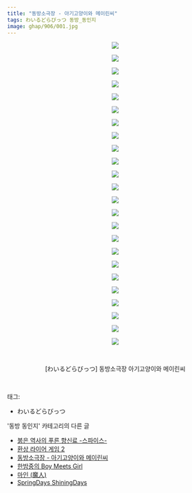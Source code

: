 ```yaml
---
title: "동방소극장 - 아기고양이와 메이린씨"
tags: わいるどらびっつ 동방_동인지
image: ghap/906/001.jpg
---
```

<div class="article">
<p style="text-align: center; clear: none; float: none;"><img src="{{ site.nasurl }}/ghap/906/001.jpg"/></p>
<p style="text-align: center; clear: none; float: none;"><img src="{{ site.nasurl }}/ghap/906/002.jpg"/></p>
<p style="text-align: center; clear: none; float: none;"><img src="{{ site.nasurl }}/ghap/906/003.jpg"/></p>
<p style="text-align: center; clear: none; float: none;"><img src="{{ site.nasurl }}/ghap/906/004.jpg"/></p>
<p style="text-align: center; clear: none; float: none;"><img src="{{ site.nasurl }}/ghap/906/005.jpg"/></p>
<p style="text-align: center; clear: none; float: none;"><img src="{{ site.nasurl }}/ghap/906/006.jpg"/></p>
<p style="text-align: center; clear: none; float: none;"><img src="{{ site.nasurl }}/ghap/906/007.jpg"/></p>
<p style="text-align: center; clear: none; float: none;"><img src="{{ site.nasurl }}/ghap/906/008.jpg"/></p>
<p style="text-align: center; clear: none; float: none;"><img src="{{ site.nasurl }}/ghap/906/009.jpg"/></p>
<p style="text-align: center; clear: none; float: none;"><img src="{{ site.nasurl }}/ghap/906/010.jpg"/></p>
<p style="text-align: center; clear: none; float: none;"><img src="{{ site.nasurl }}/ghap/906/011.jpg"/></p>
<p style="text-align: center; clear: none; float: none;"><img src="{{ site.nasurl }}/ghap/906/012.jpg"/></p>
<p style="text-align: center; clear: none; float: none;"><img src="{{ site.nasurl }}/ghap/906/013.jpg"/></p>
<p style="text-align: center; clear: none; float: none;"><img src="{{ site.nasurl }}/ghap/906/014.jpg"/></p>
<p style="text-align: center; clear: none; float: none;"><img src="{{ site.nasurl }}/ghap/906/015.jpg"/></p>
<p style="text-align: center; clear: none; float: none;"><img src="{{ site.nasurl }}/ghap/906/016.jpg"/></p>
<p style="text-align: center; clear: none; float: none;"><img src="{{ site.nasurl }}/ghap/906/017.jpg"/></p>
<p style="text-align: center; clear: none; float: none;"><img src="{{ site.nasurl }}/ghap/906/018.jpg"/></p>
<p style="text-align: center; clear: none; float: none;"><img src="{{ site.nasurl }}/ghap/906/019.jpg"/></p>
<p style="text-align: center; clear: none; float: none;"><img src="{{ site.nasurl }}/ghap/906/020.jpg"/></p>
<p style="text-align: center; clear: none; float: none;"><img src="{{ site.nasurl }}/ghap/906/021.jpg"/></p>
<p style="text-align: center; clear: none; float: none;"><img src="{{ site.nasurl }}/ghap/906/022.jpg"/></p>
<p style="text-align: center; clear: none; float: none;"><img src="{{ site.nasurl }}/ghap/906/023.jpg"/></p>
<p style="text-align: center; clear: none; float: none;"><img src="{{ site.nasurl }}/ghap/906/024.jpg"/></p>
<p style="text-align: center; clear: none; float: none;"><br/></p>
<p style="text-align: center; clear: none; float: none;">[わいるどらびっつ] 동방소극장 아기고양이와 메이린씨</p>
<p><br/></p>
</div><div class="tagTrail">
<p>태그: </p>
<ul>
<li>わいるどらびっつ</li>
</ul>
</div><div class="another">
<p>'동방 동인지' 카테고리의 다른 글</p>
<ul>
<li><a href="/2016-07-17-ghap_908">붉은 역사의 푸른 향신료 -스파이스-</a></li>
<li><a href="/2016-07-17-ghap_907">환상 라이어 게임 2</a></li>
<li><a href="/2016-07-17-ghap_906">동방소극장 - 아기고양이와 메이린씨</a></li>
<li><a href="/2016-07-17-ghap_905">한밤중의 Boy Meets Girl</a></li>
<li><a href="/2016-07-17-ghap_903">마인 (魔人)</a></li>
<li><a href="/2016-07-17-ghap_902">SpringDays ShiningDays</a></li>
</ul>
</div><div class="cb_module cb_fluid">
<div class="cb_wrt cb_profile">
</div><!-- commentList close -->
</div>